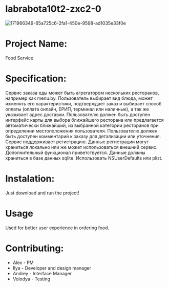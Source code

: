 # labrabota10t2-zxc2-0<br>
![171966349-65a725c6-2fa1-450e-9598-ad1035e33f0e](https://user-images.githubusercontent.com/78850311/173087779-3fc0d3f7-40b4-4771-88b5-fc8f34aa02bf.png)<br>
# Project Name:<br>
Food Service<br>
# Specification:<br>
Сервис заказа еды может быть агрегатором нескольких ресторанов, например как menu.by. Пользователь выбирает вид блюда, может изменять его характеристики,
подтверждает заказ и выбирает способ оплаты (оплата онлайн, ЕРИП, терминал или наличные), а так же указывает адрес доставки. Пользователю должен быть доступен интерфейс карты для выбора ближайшего ресторана или предлагается автоматически ближайший, из выбранной категории ресторанов при определении
местоположения пользователя. Пользователю должен быть доступен комментарий к заказу для детализации или уточнения. Сервис поддерживает регистрацию. Данные
регистрации могут храниться локально или же может использоваться внешний сервис. Дополнительный функционал приветствуется. Данные должны храниться в
базе данных sqlite. Использовать NSUserDefaults или plist.<br>
# Instalation:<br>
Just download and run the project!<br>
# Usage<br>
Used for better user experience in ordering food.<br>
# Contributing:<br>
* Alex - PM<br>
* Ilya - Developer and design manager<br>
* Andrey - Interface Manager<br>
* Volodya - Testing<br>


 
